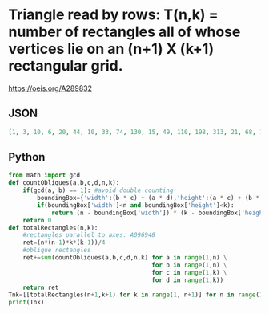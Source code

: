 # Triangle read by rows: T\(n,k\) \= number of rectangles all of whose vertices lie on an \(n\+1\) X \(k\+1\) rectangular grid\.
https://oeis.org/A289832
## JSON
```JSON
[1, 3, 10, 6, 20, 44, 10, 33, 74, 130, 15, 49, 110, 198, 313, 21, 68, 152, 276, 443, 640, 28, 90, 200, 364, 592, 866, 1192, 36, 115, 254, 462, 756, 1113, 1550, 2044, 45, 143, 314, 570, 935, 1385, 1944, 2586, 3305, 55, 174, 380, 688, 1129, 1680, 2370, 3172, 4081, 5078]
```
## Python
```Python
from math import gcd
def countObliques(a,b,c,d,n,k):
    if(gcd(a, b) == 1): #avoid double counting
        boundingBox={'width':(b * c) + (a * d),'height':(a * c) + (b * d)}
        if(boundingBox['width']<n and boundingBox['height']<k):
            return (n - boundingBox['width']) * (k - boundingBox['height'])
    return 0
def totalRectangles(n,k):
    #rectangles parallel to axes: A096948
    ret=(n*(n-1)*k*(k-1))/4
    #oblique rectangles
    ret+=sum(countObliques(a,b,c,d,n,k) for a in range(1,n) \
                                        for b in range(1,n) \
                                        for c in range(1,k) \
                                        for d in range(1,k))
    return ret
Tnk=[[totalRectangles(n+1,k+1) for k in range(1, n+1)] for n in range(1, 20)]
print(Tnk)
```
